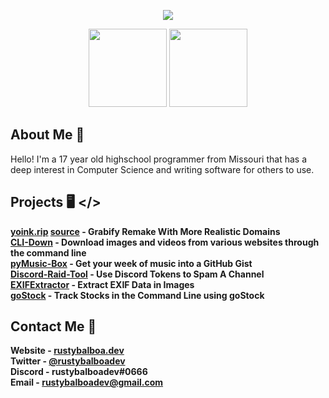 <p align='center'>
  <img src='https://pbs.twimg.com/profile_images/1236555377405095936/eQMMQBsA_x96.png'>
</p>
<p align='center'>
  <img src='https://cdn.iconscout.com/icon/free/png-512/python-14-569257.png' width="125" height="125">
  <img src='https://i.imgur.com/vJfIiId.png?sanitize=false' width='125' height='125'>
</p>

## About Me 📝
Hello! I'm a 17 year old highschool programmer from Missouri that has a deep interest in Computer Science and writing software for others to use. 

## Projects 🖥️ </>

**[yoink.rip](https://yoink.rip) [source](https://github.com/RustyBalboadev/yoink-public) - Grabify Remake With More Realistic Domains** <br>
**[CLI-Down](https://github.com/rustybalboadev/CLI-Down) - Download images and videos from various websites through the command line** <br>
**[pyMusic-Box](https://github.com/rustybalboadev/pyMusic-Box) - Get your week of music into a GitHub Gist** <br>
**[Discord-Raid-Tool](https://github.com/RustyBalboadev/Discord-Raid-Tool) - Use Discord Tokens to Spam A Channel** <br>
**[EXIFExtractor](https://github.com/RustyBalboadev/EXIFExtractor) - Extract EXIF Data in Images** <br>
**[goStock](https://github.com/RustyBalboadev/goStock) - Track Stocks in the Command Line using goStock** <br>

## Contact Me 📱
**Website - [rustybalboa.dev](https://rustybalboa.dev)** <br>
**Twitter - [@rustybalboadev](https://twitter.com/rustybalboadev)** <br>
**Discord - rustybalboadev#0666**<br>
**Email - [rustybalboadev@gmail.com](mailto:rustybalboadev@gmail.com)** <br>
